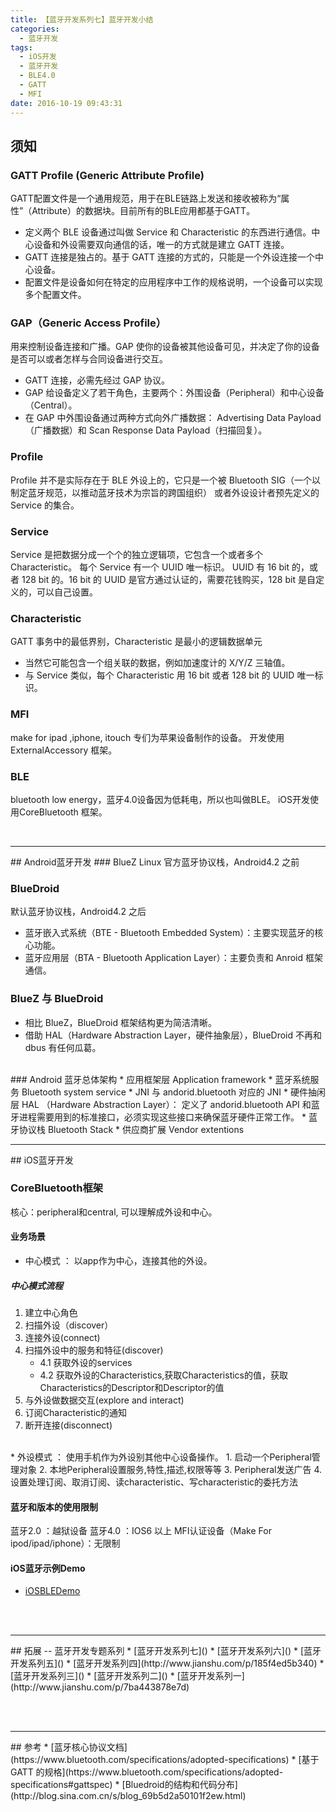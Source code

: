 ```yaml
---
title: 【蓝牙开发系列七】蓝牙开发小结
categories:
  - 蓝牙开发
tags:
  - iOS开发
  - 蓝牙开发
  - BLE4.0
  - GATT
  - MFI
date: 2016-10-19 09:43:31
---
```


## 须知
### GATT Profile  (Generic Attribute Profile)
GATT配置文件是一个通用规范，用于在BLE链路上发送和接收被称为“属性”（Attribute）的数据块。目前所有的BLE应用都基于GATT。
* 定义两个 BLE 设备通过叫做 Service 和 Characteristic 的东西进行通信。中心设备和外设需要双向通信的话，唯一的方式就是建立 GATT 连接。
* GATT 连接是独占的。基于 GATT 连接的方式的，只能是一个外设连接一个中心设备。
* 配置文件是设备如何在特定的应用程序中工作的规格说明，一个设备可以实现多个配置文件。

###  GAP（Generic Access Profile）
用来控制设备连接和广播。GAP 使你的设备被其他设备可见，并决定了你的设备是否可以或者怎样与合同设备进行交互。
* GATT 连接，必需先经过 GAP 协议。
* GAP 给设备定义了若干角色，主要两个：外围设备（Peripheral）和中心设备（Central）。
* 在 GAP 中外围设备通过两种方式向外广播数据： Advertising Data Payload（广播数据）和 Scan Response Data Payload（扫描回复）。

### Profile
Profile 并不是实际存在于 BLE 外设上的，它只是一个被 Bluetooth SIG（一个以制定蓝牙规范，以推动蓝牙技术为宗旨的跨国组织） 或者外设设计者预先定义的 Service 的集合。

### Service
Service 是把数据分成一个个的独立逻辑项，它包含一个或者多个 Characteristic。
每个 Service 有一个 UUID 唯一标识。 UUID 有 16 bit 的，或者 128 bit 的。16 bit 的 UUID 是官方通过认证的，需要花钱购买，128 bit 是自定义的，可以自己设置。

### Characteristic
GATT 事务中的最低界别，Characteristic 是最小的逻辑数据单元
* 当然它可能包含一个组关联的数据，例如加速度计的 X/Y/Z 三轴值。
* 与 Service 类似，每个 Characteristic 用 16 bit 或者 128 bit 的 UUID 唯一标识。

### MFI
make for ipad ,iphone, itouch 专们为苹果设备制作的设备。
开发使用ExternalAccessory 框架。

### BLE
bluetooth low energy，蓝牙4.0设备因为低耗电，所以也叫做BLE。
iOS开发使用CoreBluetooth 框架。

<br>
<hr>
## Android蓝牙开发
### BlueZ
Linux 官方蓝牙协议栈，Android4.2 之前

### BlueDroid
默认蓝牙协议栈，Android4.2 之后
* 蓝牙嵌入式系统（BTE - Bluetooth Embedded System）：主要实现蓝牙的核心功能。
* 蓝牙应用层（BTA - Bluetooth Application Layer）：主要负责和 Anroid 框架通信。

### BlueZ 与 BlueDroid
* 相比 BlueZ，BlueDroid 框架结构更为简洁清晰。
* 借助 HAL（Hardware Abstraction Layer，硬件抽象层），BlueDroid 不再和 dbus 有任何瓜葛。

<br>
### Android 蓝牙总体架构
* 应用框架层 Application framework
* 蓝牙系统服务 Bluetooth system service
* JNI 与 andorid.bluetooth 对应的 JNI
* 硬件抽闲层 HAL （Hardware Abstraction Layer）： 定义了 andorid.bluetooth API 和蓝牙进程需要用到的标准接口，必须实现这些接口来确保蓝牙硬件正常工作。
* 蓝牙协议栈 Bluetooth Stack
* 供应商扩展 Vendor extentions

<br>
<hr>
## iOS蓝牙开发

### CoreBluetooth框架
核心：peripheral和central, 可以理解成外设和中心。

#### 业务场景
* 中心模式 ： 以app作为中心，连接其他的外设。

##### 中心模式流程
1. 建立中心角色
2. 扫描外设（discover）
3. 连接外设(connect)
4. 扫描外设中的服务和特征(discover)
    - 4.1 获取外设的services
    - 4.2 获取外设的Characteristics,获取Characteristics的值，获取Characteristics的Descriptor和Descriptor的值
5. 与外设做数据交互(explore and interact)
6. 订阅Characteristic的通知
7. 断开连接(disconnect)

<br>
* 外设模式 ： 使用手机作为外设别其他中心设备操作。
1. 启动一个Peripheral管理对象
2. 本地Peripheral设置服务,特性,描述,权限等等
3. Peripheral发送广告
4. 设置处理订阅、取消订阅、读characteristic、写characteristic的委托方法


#### 蓝牙和版本的使用限制
蓝牙2.0 ：越狱设备
蓝牙4.0 ：IOS6 以上
MFI认证设备（Make For ipod/ipad/iphone）：无限制

#### iOS蓝牙示例Demo
* [iOSBLEDemo]()


<br><br>
<hr>
## 拓展 -- 蓝牙开发专题系列
* [蓝牙开发系列七]()
* [蓝牙开发系列六]()
* [蓝牙开发系列五]()
* [蓝牙开发系列四](http://www.jianshu.com/p/185f4ed5b340)
* [蓝牙开发系列三]()
* [蓝牙开发系列二]()
* [蓝牙开发系列一](http://www.jianshu.com/p/7ba443878e7d)


<br><br>
<hr>
## 参考
* [蓝牙核心协议文档](https://www.bluetooth.com/specifications/adopted-specifications)
* [基于 GATT 的规格](https://www.bluetooth.com/specifications/adopted-specifications#gattspec)
* [Bluedroid的结构和代码分布](http://blog.sina.com.cn/s/blog_69b5d2a50101f2ew.html)
